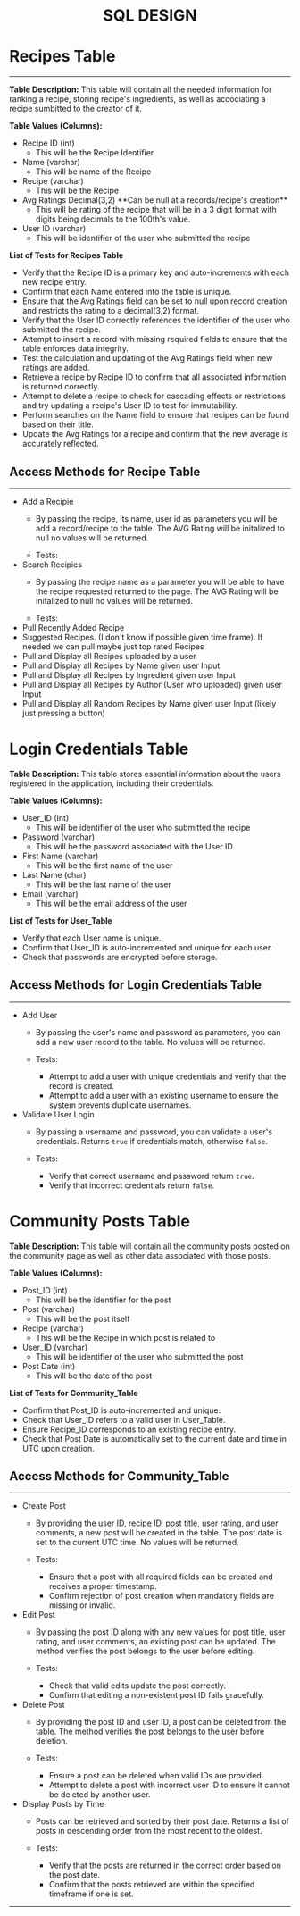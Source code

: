 <div style="text-align: center;">
  <h1>SQL DESIGN</h1>
</div>
<h1> Recipes Table </h1>
<hr>
<b>Table Description:</b> This table will contain all the needed information for ranking a recipe, storing recipe's ingredients, as well as accociating a recipe sumbitted to the creator of it.

<b>Table Values (Columns):</b>
<ul>
  <li>Recipe ID (int)
    <ul>
      <li>This will be the Recipe Identifier</li>
    </ul>
  </li>
  <li>Name (varchar)
    <ul>
      <li>This will be name of the Recipe</li>
    </ul>
  </li>
  <li>Recipe (varchar)
    <ul>
      <li>This will be the Recipe</li>
    </ul>
  </li>
  <li>Avg Ratings Decimal(3,2) **Can be null at a records/recipe's creation**
    <ul>
      <li>This will be rating of the recipe that will be in a 3 digit format with digits being decimals to the 100th's value.</li>
    </ul>
  </li>
  <li>User ID (varchar)
    <ul>
      <li>This will be identifier of the user who submitted the recipe</li>
    </ul>
  </li>
</ul>
<b>List of Tests for Recipes Table</b>
<ul>
    <li>Verify that the Recipe ID is a primary key and auto-increments with each new recipe entry.</li>
    <li>Confirm that each Name entered into the table is unique.</li>
    <li>Ensure that the Avg Ratings field can be set to null upon record creation and restricts the rating to a decimal(3,2) format.</li>
    <li>Verify that the User ID correctly references the identifier of the user who submitted the recipe.</li>
    <li>Attempt to insert a record with missing required fields to ensure that the table enforces data integrity.</li>
    <li>Test the calculation and updating of the Avg Ratings field when new ratings are added.</li>
    <li>Retrieve a recipe by Recipe ID to confirm that all associated information is returned correctly.</li>
    <li>Attempt to delete a recipe to check for cascading effects or restrictions and try updating a recipe's User ID to test for immutability.</li>
    <li>Perform searches on the Name field to ensure that recipes can be found based on their title.</li>
    <li>Update the Avg Ratings for a recipe and confirm that the new average is accurately reflected.</li>
</ul>

</hr>

<h2>Access Methods for Recipe Table</h2>
<hr>
<ul>
<li>Add a Recipie</li>
    <ul><li>By passing the recipe, its name, user id as parameters you will be add a record/recipe to the table. The AVG Rating will be initalized to null no values will be returned.</li></ul>
    <ul><li>Tests:</li></ul> 
<li>Search Recipies</li>
    <ul><li>By passing the recipe name as a parameter you will be able to have the recipe requested returned to the page. The AVG Rating will be initalized to null no values will be returned.</li></ul>
    <ul><li>Tests:</li></ul> 
<li>Pull Recently Added Recipe</li>
<li>Suggested Recipes. (I don't know if possible given time frame). If needed we can pull maybe just top rated Recipes</li>
<li>Pull and Display all Recipes uploaded by a user</li>
<li>Pull and Display all Recipes by Name given user Input</li>
<li>Pull and Display all Recipes by Ingredient given user Input</li>
<li>Pull and Display all Recipes by Author (User who uploaded) given user Input</li>
<li>Pull and Display all Random Recipes by Name given user Input (likely just pressing a button)</li>
</ul>

</hr>

<h1> Login Credentials Table </h1>

<b>Table Description:</b> This table stores essential information about the users registered in the application, including their credentials.

<b>Table Values (Columns):</b>
<ul>
  <li>User_ID (Int)
    <ul>
      <li>This will be identifier of the user who submitted the recipe</li>
    </ul>
  </li>
  <li>Password (varchar)
    <ul>
      <li>This will be the password associated with the User ID</li>
    </ul>
  </li>
  <li>First Name (varchar)
    <ul>
      <li>This will be the first name of the user</li>
    </ul>
  </li>
  <li>Last Name (char)
    <ul>
      <li>This will be the last name of the user</li>
    </ul>
  </li>
  <li>Email (varchar)
    <ul>
      <li>This will be the email address of the user</li>
    </ul>
  </li>
</ul>

<b>List of Tests for User_Table</b>
<ul>
    <li>Verify that each User name is unique.</li>
    <li>Confirm that User_ID is auto-incremented and unique for each user.</li>
    <li>Check that passwords are encrypted before storage.</li>
</ul>
 
</hr>

<h2>Access Methods for Login Credentials Table</h2>
<hr>
<ul>
    <li>Add User</li>
    <ul>
        <li>By passing the user's name and password as parameters, you can add a new user record to the table. No values will be returned.</li>
    </ul>
    <ul>
        <li>Tests:</li>
        <ul>
            <li>Attempt to add a user with unique credentials and verify that the record is created.</li>
            <li>Attempt to add a user with an existing username to ensure the system prevents duplicate usernames.</li>
        </ul>
    </ul>
    <li>Validate User Login</li>
    <ul>
        <li>By passing a username and password, you can validate a user's credentials. Returns <code>true</code> if credentials match, otherwise <code>false</code>.</li>
    </ul>
    <ul>
        <li>Tests:</li>
        <ul>
            <li>Verify that correct username and password return <code>true</code>.</li>
            <li>Verify that incorrect credentials return <code>false</code>.</li>
        </ul>
    </ul>
</ul>



<h1>Community Posts Table</h1>

<b>Table Description:</b> This table will contain all the community posts posted on the community page as well as other data associated with those posts.

<b>Table Values (Columns):</b>
<ul>
  <li>Post_ID (int)
    <ul>
      <li>This will be the identifier for the post</li>
    </ul>
  </li>
  <li>Post (varchar)
    <ul>
      <li>This will be the post itself</li>
    </ul>
  </li>
  <li>Recipe (varchar)
    <ul>
      <li>This will be the Recipe in which post is related to</li>
    </ul>
  <li>User_ID (varchar)
    <ul>
      <li>This will be identifier of the user who submitted the post</li>
    </ul>
  </li>
  <li>Post Date (int)
    <ul>
      <li>This will be the date of the post</li>
    </ul>
  </li>
</ul>
<b>List of Tests for Community_Table</b>
<ul>
    <li>Confirm that Post_ID is auto-incremented and unique.</li>
    <li>Check that User_ID refers to a valid user in User_Table.</li>
    <li>Ensure Recipe_ID corresponds to an existing recipe entry.</li>
    <li>Check that Post Date is automatically set to the current date and time in UTC upon creation.</li>
</ul>
</hr>


<h2>Access Methods for Community_Table</h2>
<hr>
<ul>
    <li>Create Post</li>
    <ul>
        <li>By providing the user ID, recipe ID, post title, user rating, and user comments, a new post will be created in the table. The post date is set to the current UTC time. No values will be returned.</li>
    </ul>
    <ul>
        <li>Tests:</li>
        <ul>
            <li>Ensure that a post with all required fields can be created and receives a proper timestamp.</li>
            <li>Confirm rejection of post creation when mandatory fields are missing or invalid.</li>
        </ul>
    </ul>
    <li>Edit Post</li>
    <ul>
        <li>By passing the post ID along with any new values for post title, user rating, and user comments, an existing post can be updated. The method verifies the post belongs to the user before editing.</li>
    </ul>
    <ul>
        <li>Tests:</li>
        <ul>
            <li>Check that valid edits update the post correctly.</li>
            <li>Confirm that editing a non-existent post ID fails gracefully.</li>
        </ul>
    </ul>
    <li>Delete Post</li>
    <ul>
        <li>By providing the post ID and user ID, a post can be deleted from the table. The method verifies the post belongs to the user before deletion.</li>
    </ul>
    <ul>
        <li>Tests:</li>
        <ul>
            <li>Ensure a post can be deleted when valid IDs are provided.</li>
            <li>Attempt to delete a post with incorrect user ID to ensure it cannot be deleted by another user.</li>
        </ul>
    </ul>
    <li>Display Posts by Time</li>
    <ul>
        <li>Posts can be retrieved and sorted by their post date. Returns a list of posts in descending order from the most recent to the oldest.</li>
    </ul>
    <ul>
        <li>Tests:</li>
        <ul>
            <li>Verify that the posts are returned in the correct order based on the post date.</li>
            <li>Confirm that the posts retrieved are within the specified timeframe if one is set.</li>
        </ul>
    </ul>
</ul>
<hr>
